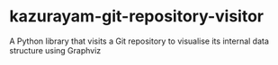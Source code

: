 # kazurayam-git-repository-visitor
A Python library that visits a Git repository to visualise its internal data structure using Graphviz
